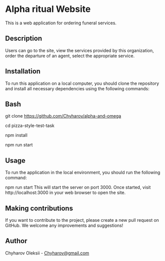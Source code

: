 # Alpha ritual Website

This is a web application for ordering funeral services.

## Description

Users can go to the site, view the services provided by this organization, order
the departure of an agent, select the appropriate service.

## Installation

To run this application on a local computer, you should clone the repository and
install all necessary dependencies using the following commands:

## Bash

git clone https://github.com/Chyharov/alpha-and-omega

cd pizza-style-test-task

npm install

npm run start

## Usage

To run the application in the local environment, you should run the following
command:

npm run start This will start the server on port 3000. Once started, visit
http://localhost:3000 in your web browser to open the site.

## Making contributions

If you want to contribute to the project, please create a new pull request on
GitHub. We welcome any improvements and suggestions!

## Author

Chyharov Oleksii - Chyharov@gmail.com
